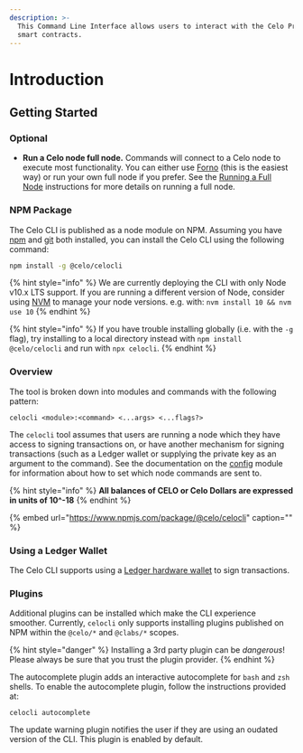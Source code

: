 ```yaml
---
description: >-
  This Command Line Interface allows users to interact with the Celo Protocol
  smart contracts.
---
```


# Introduction

## Getting Started

### **Optional**

- **Run a Celo node full node.** Commands will connect to a Celo node to execute most functionality. You can either use [Forno](../developer-resources/forno) (this is the easiest way) or run your own full node if you prefer. See the [Running a Full Node](../getting-started/running-a-full-node-in-mainnet.md) instructions for more details on running a full node.

### NPM Package

The Celo CLI is published as a node module on NPM. Assuming you have [npm](https://www.npmjs.com/get-npm) and [git](https://git-scm.com/book/en/v2/Getting-Started-Installing-Git) both installed, you can install the Celo CLI using the following command:

```bash
npm install -g @celo/celocli
```

{% hint style="info" %}
We are currently deploying the CLI with only Node v10.x LTS support. If you are running a different version of Node, consider using [NVM](https://github.com/nvm-sh/nvm#installation-and-update) to manage your node versions. e.g. with: `nvm install 10 && nvm use 10`
{% endhint %}

{% hint style="info" %}
If you have trouble installing globally \(i.e. with the `-g` flag\), try installing to a local directory instead with `npm install @celo/celocli` and run with `npx celocli`.
{% endhint %}

### Overview

The tool is broken down into modules and commands with the following pattern:

```text
celocli <module>:<command> <...args> <...flags?>
```

The `celocli` tool assumes that users are running a node which they have access to signing transactions on, or have another mechanism for signing transactions (such as a Ledger wallet or supplying the private key as an argument to the command). See the documentation on the [config](config.md) module for information about how to set which node commands are sent to.

{% hint style="info" %}
**All balances of CELO or Celo Dollars are expressed in units of 10^-18**
{% endhint %}

{% embed url="https://www.npmjs.com/package/@celo/celocli" caption="" %}

### Using a Ledger Wallet

The Celo CLI supports using a [Ledger hardware wallet](../celo-holder-guide/ledger.md) to sign transactions.

### Plugins

Additional plugins can be installed which make the CLI experience smoother. Currently, `celocli` only supports installing plugins published on NPM within the `@celo/*` and `@clabs/*` scopes.

{% hint style="danger" %}
Installing a 3rd party plugin can be _dangerous_! Please always be sure that you trust the plugin provider.
{% endhint %}

The autocomplete plugin adds an interactive autocomplete for `bash` and `zsh` shells. To enable the autocomplete plugin, follow the instructions provided at:

```text
celocli autocomplete
```

The update warning plugin notifies the user if they are using an oudated version of the CLI. This plugin is enabled by default.
